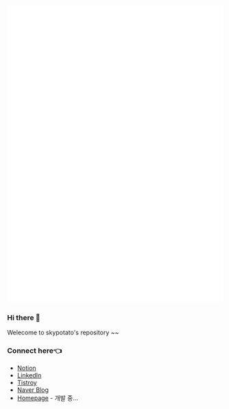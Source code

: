 <!--
**skypotato/skypotato** is a ✨ _special_ ✨ repository because its `README.md` (this file) appears on your GitHub profile.

Here are some ideas to get you started:

- 🔭 I’m currently working on ...
- 🌱 I’m currently learning ...
- 👯 I’m looking to collaborate on ...
- 🤔 I’m looking for help with ...
- 💬 Ask me about ...
- 📫 How to reach me: ...
- 😄 Pronouns: ...
- ⚡ Fun fact: ...
-->
![Metrics](https://github.com/skypotato/skypotato/blob/main/github-metrics.svg)

### Hi there 👋
Welecome to skypotato's repository ~~

### Connect here👈
- [Notion](https://skypotato.notion.site/afd9831a547049abba023720431826f2)
- [LinkedIn](https://www.linkedin.com/in/%ED%98%84%EC%88%98-%EC%9D%B4-57ba58210)
- [Tistroy](https://skypotato-note.tistory.com)
- [Naver Blog](https://blog.naver.com/hunsooski)
- [Homepage](http://skypotato.pe.kr) - 개발 중...
